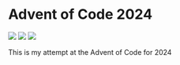 Advent of Code 2024
===================

![](https://img.shields.io/badge/day%20📅-25-blue)
![](https://img.shields.io/badge/stars%20⭐-5-yellow)
![](https://img.shields.io/badge/days%20completed-2-red)

This is my attempt at the Advent of Code for 2024
